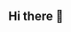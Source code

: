 ## Hi there 👋

<!--
**alexhoff2/alexhoff2** is a ✨ _special_ ✨ repository because its `README.md` (this file) appears on your GitHub profile.

My name is Alex and I am a Senior Computer Science Student at San Francisco State University.
![SFSU Mascot the Gator](gator_web.png)




Here are some ideas to get you started:

- 🔭 I’m currently working on ...
- 🌱 I’m currently learning ...
- 👯 I’m looking to collaborate on ...
- 🤔 I’m looking for help with ...
- 💬 Ask me about ...
- 📫 How to reach me: ...
- 😄 Pronouns: ...
- ⚡ Fun fact: ...
-->
